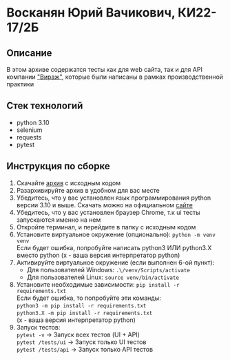 # Восканян Юрий Вачикович, КИ22-17/2Б
## Описание
В этом архиве содержатся тесты как для web сайта, так и для API компании ["Вираж"](https://www.virage24.ru/), которые были написаны в рамках производственной практики  
## Стек технологий
* python 3.10
* selenium
* requests
* pytest
##  Инструкция по сборке
1. Скачайте [архив](https://github.com/Garinelli/practice_ikit/archive/refs/heads/master.zip) с исходным кодом  
2. Разархивируйте архив в удобном для вас месте
3. Убедитесь, что у вас установлен язык программирования python версии 3.10 и выше. Скачать можно на официальном [сайте](https://www.python.org/downloads/release/python-31015/) 
4. Убедитесь, что у вас установлен браузер Chrome, т.к ui тесты запускаются именно на нем  
5. Откройте терминал, и перейдите в папку с исходным кодом
6. Установите виртуальное окружение (опционально):
    ```python -m venv venv```  
    Если будет ошибка, попробуйте написать python3 ИЛИ python3.X вместо python (x - ваша версия интерпретатор python)
7. Активируйте виртуальное окружение (если выполнен 6-ой пункт):
    * Для пользователей Windows: ```.\/venv/Scripts/activate```
    * Для пользователей Linux: ```source venv/bin/activate```
8. Установите необходимые зависимости:
    ```pip install -r requirements.txt```  
    Если будет ошибка, то попробуйте эти команды:  
    ```python3 -m pip install -r requirements.txt```  
    ```python3.X -m pip install -r requirements.txt```  
    (x - ваша версия интерпретатор python)
9. Запуск тестов:  
    ```pytest -v``` -> Запуск всех тестов (UI + API)  
    ```pytest /tests/ui``` -> Запуск только UI тестов  
    ```pytest /tests/api``` -> Запуск только API тестов
